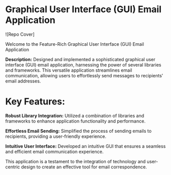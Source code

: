 # Graphical User Interface (GUI) Email Application
![Repo Cover]


Welcome to the Feature-Rich Graphical User Interface (GUI) Email Application

**Description:**
Designed and implemented a sophisticated graphical user interface (GUI) email application, harnessing the power of several libraries and frameworks. This versatile application streamlines email communication, allowing users to effortlessly send messages to recipients' email addresses.

# Key Features:
**Robust Library Integration:** Utilized a combination of libraries and frameworks to enhance application functionality and performance.

**Effortless Email Sending:** Simplified the process of sending emails to recipients, providing a user-friendly experience.

**Intuitive User Interface:** Developed an intuitive GUI that ensures a seamless and efficient email communication experience.

This application is a testament to the integration of technology and user-centric design to create an effective tool for email correspondence.

